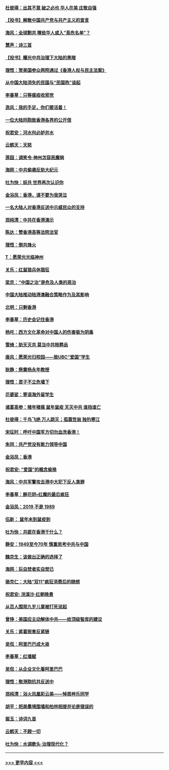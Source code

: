 #### [杜彼得：出其不意 破之必也 华人在美 庄敬自强](../pages/nsc993/n11679554.md?t=11260333) 
#### [【投书】解散中国共产党与共产主义的宣言](../pages/nsc993/n11679177.md?t=11260333) 
#### [海风：全球剿共 哪些华人或入“高危名单”？](../pages/nsc993/n11678617.md?t=11260333) 
#### [慧声：诗三首](../pages/nsc993/n11678848.md?t=11260333) 
#### [【投书】曝光中共治理下大陆的黑暗](../pages/nsc993/n11678674.md?t=11260333) 
#### [理悟：贺美国参众两院通过《香港人权与民主法案》](../pages/nsc993/n11678104.md?t=11260333) 
#### [从中国大陆消失的民国与“民国热”谈起](../pages/nsc993/n11678075.md?t=11260333) 
#### [李春草：只等瘟疫收邪党](../pages/nsc993/n11677308.md?t=11260333) 
#### [逸风：我的手足，你们要活着！](../pages/nsc993/n11676352.md?t=11260333) 
#### [一位大陆同胞致香港各界的公开信](../pages/nsc993/n11675761.md?t=11260333) 
#### [祝君安：河水何必妒井水](../pages/nsc993/n11675746.md?t=11260333) 
#### [云鹤天：天怒](../pages/nsc993/n11675718.md?t=11260333) 
#### [莲园：调笑令‧神州怎容恶魔祸](../pages/nsc993/n11675648.md?t=11260333) 
#### [海网：中共偷袭反助大纪元](../pages/nsc993/n11673515.md?t=11260333) 
#### [吐为快：妖共 世界再次认识你](../pages/nsc993/n11673506.md?t=11260333) 
#### [金浴凤：香港，请不要为我哭泣](../pages/nsc993/n11673248.md?t=11260333) 
#### [一名大陆人对香港反送中示威民众的支持](../pages/nsc993/n11672615.md?t=11260333) 
#### [郑纯清：中共在香港演示](../pages/nsc993/n11670539.md?t=11260333) 
#### [陈达：赞香港高等法院法官](../pages/nsc993/n11669542.md?t=11260333) 
#### [理悟：倒共烽火](../pages/nsc993/n11668844.md?t=11260333) 
#### [T：愿荣光光临神州](../pages/nsc993/n11668421.md?t=11260333) 
#### [关乐：红鼠狼兵休猖狂](../pages/nsc993/n11668378.md?t=11260333) 
#### [梁京：“中国之治”是危及人类的恶治](../pages/nsc993/n11668328.md?t=11260333) 
#### [中国大陆推动陆港澳融合策略作为及其影响](../pages/nsc993/n11668157.md?t=11260333) 
#### [北明：只剩香港](../pages/nsc993/n11668002.md?t=11260333) 
#### [李春草：历史会记住香港](../pages/nsc993/n11667927.md?t=11260333) 
#### [杨吒：西方文化革命对中国人的伤害极为阴毒](../pages/nsc993/n11664521.md?t=11260333) 
#### [雪绮：助天灭共 莫当中共陪葬品](../pages/nsc993/n11662650.md?t=11260333) 
#### [唐风：愿荣光归校园——致UBC“爱国”学生](../pages/nsc993/n11662194.md?t=11260333) 
#### [耿静：祭奠杨永年教授](../pages/nsc993/n11662514.md?t=11260333) 
#### [理悟：君子不立危墙下](../pages/nsc993/n11662172.md?t=11260333) 
#### [花婆娑：寄语海外留学生](../pages/nsc993/n11662121.md?t=11260333) 
#### [诸葛高参：猪年猪瘟 鼠年鼠疫 天灭中共 谁挡谁亡](../pages/nsc993/n11661980.md?t=11260333) 
#### [杜彼得：千鸟飞绝 万人踪灭；孤蓑笠翁 独钓寒江](../pages/nsc993/n11661170.md?t=11260333) 
#### [宋征时：呼吁中国军方切勿血洗香港！](../pages/nsc993/n11415318.md?t=11260333) 
#### [朱同：共产党没有能力领导中国](../pages/nsc993/n11660421.md?t=11260333) 
#### [金浴凤：香港](../pages/nsc993/n11660419.md?t=11260333) 
#### [祝君安: “爱国”的概念偷换](../pages/nsc993/n11659706.md?t=11260333) 
#### [海风：中共军警攻击港中大犯下反人类罪](../pages/nsc993/n11659632.md?t=11260333) 
#### [李春草：醉花阴•红魔的最后疯狂](../pages/nsc993/n11659287.md?t=11260333) 
#### [金浴凤：2019 不是 1989](../pages/nsc993/n11657663.md?t=11260333) 
#### [伍新： 鼠年未到鼠疫到](../pages/nsc993/n11655098.md?t=11260333) 
#### [吐为快：共匪在香港干什么？](../pages/nsc993/n11654891.md?t=11260333) 
#### [静安：1949至今70年 慎重思考中共与中国](../pages/nsc993/n11651244.md?t=11260333) 
#### [魏京生：该做出正确的选择了](../pages/nsc993/n11653084.md?t=11260333) 
#### [海网：玩自焚者实自焚已](../pages/nsc993/n11652423.md?t=11260333) 
#### [骆克仁：大陆“双11”疯狂消费后的随想](../pages/nsc993/n11652305.md?t=11260333) 
#### [祝君安: 浣溪沙·红朝晚景](../pages/nsc993/n11652258.md?t=11260333) 
#### [从百人围观九岁儿童被打死说起](../pages/nsc993/n11651030.md?t=11260333) 
#### [曾铮：美国应主动解体中共——给顶级智库的建议](../pages/nsc993/n11649888.md?t=11260333) 
#### [关乐：紧着脱套反紧链](../pages/nsc993/n11649069.md?t=11260333) 
#### [吴侃：阿里巴巴成大盗](../pages/nsc993/n11645523.md?t=11260333) 
#### [李春草：红墙赋](../pages/nsc993/n11646389.md?t=11260333) 
#### [吴侃：从企业文化看阿里巴巴](../pages/nsc993/n11645476.md?t=11260333) 
#### [理悟：敬港胞抗共反送中](../pages/nsc993/n11645466.md?t=11260333) 
#### [郑纯清：浴火凤凰彩云美——悼周梓乐同学](../pages/nsc993/n11645155.md?t=11260333) 
#### [胡平：把美墨境围墙和柏林相提并论是错误的](../pages/nsc993/n11645134.md?t=11260333) 
#### [振玉：诗词九首](../pages/nsc993/n11644081.md?t=11260333) 
#### [云鹤天：不顾一切](../pages/nsc993/n11643508.md?t=11260333) 
#### [吐为快：水调歌头·治理现代化？](../pages/nsc993/n11643485.md?t=11260333) 

----
#### [ >>> 更早内容 <<< ](../indexes/nsc993-earlier.md)
